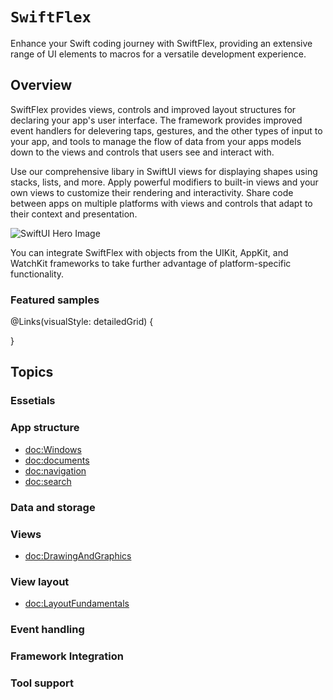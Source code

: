 # ``SwiftFlex``

Enhance your Swift coding journey with SwiftFlex, providing an extensive range of UI elements to macros for a versatile development experience.

## Overview

SwiftFlex provides views, controls and improved layout structures for declaring your app's user interface. The framework provides improved event handlers for delevering taps, gestures, and the other types of input to your app, and tools to manage the flow of data from your apps models down to the views and controls that users see and interact with.

Use our comprehensive libary in SwiftUI views for displaying shapes using stacks, lists, and more. Apply powerful modifiers to built-in views and your own views to customize their rendering and interactivity. Share code between apps on multiple platforms with views and controls that adapt to their context and presentation.

![SwiftUI Hero Image](SwiftUI-Hero)

You can integrate SwiftFlex with objects from the UIKit, AppKit, and WatchKit frameworks to take further advantage of platform-specific functionality.


### Featured samples
@Links(visualStyle: detailedGrid) {
    
}

## Topics

### Essetials

### App structure
- <doc:Windows>
- <doc:documents>
- <doc:navigation>
- <doc:search>

### Data and storage

### Views
- <doc:DrawingAndGraphics>

### View layout
- <doc:LayoutFundamentals>

### Event handling

### Framework Integration

### Tool support
